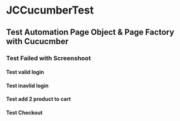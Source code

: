 # JCCucumberTest
## Test Automation Page Object & Page Factory with Cucucmber
### Test Failed with Screenshoot
#### Test valid login
#### Test inavlid login
#### Test add 2 product to cart
#### Test Checkout
